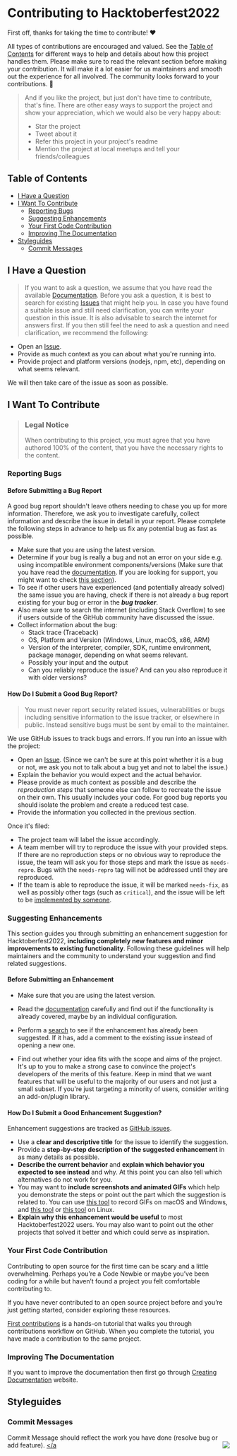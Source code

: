 # Contributing to Hacktoberfest2022

First off, thanks for taking the time to contribute! ❤️

All types of contributions are encouraged and valued. See the [Table of Contents](#table-of-contents) for different ways to help and details about how this project handles them. Please make sure to read the relevant section before making your contribution. It will make it a lot easier for us maintainers and smooth out the experience for all involved. The community looks forward to your contributions. 🎉

> And if you like the project, but just don't have time to contribute, that's fine. There are other easy ways to support the project and show your appreciation, which we would also be very happy about:
>
> - Star the project
> - Tweet about it
> - Refer this project in your project's readme
> - Mention the project at local meetups and tell your friends/colleagues


## Table of Contents

- [I Have a Question](#i-have-a-question)
- [I Want To Contribute](#i-want-to-contribute)
  - [Reporting Bugs](#reporting-bugs)
  - [Suggesting Enhancements](#suggesting-enhancements)
  - [Your First Code Contribution](#your-first-code-contribution)
  - [Improving The Documentation](#improving-the-documentation)
- [Styleguides](#styleguides)
  - [Commit Messages](#commit-messages)

## I Have a Question

> If you want to ask a question, we assume that you have read the available [Documentation](https://github.com/shubham9672/Hacktoberfest2022/blob/main/README.md).
> Before you ask a question, it is best to search for existing [Issues](https://github.com/shubham9672/Hacktoberfest2022/issues) that might help you. In case you have found a suitable issue and still need clarification, you can write your question in this issue. It is also advisable to search the internet for answers first.
If you then still feel the need to ask a question and need clarification, we recommend the following:

- Open an [Issue](https://github.com/shubham9672/Hacktoberfest2022/issues/new).
- Provide as much context as you can about what you're running into.
- Provide project and platform versions (nodejs, npm, etc), depending on what seems relevant.

We will then take care of the issue as soon as possible.


## I Want To Contribute

> ### Legal Notice 
>
> When contributing to this project, you must agree that you have authored 100% of the content, that you have the necessary rights to the content.
### Reporting Bugs



#### Before Submitting a Bug Report

A good bug report shouldn't leave others needing to chase you up for more information. Therefore, we ask you to investigate carefully, collect information and describe the issue in detail in your report. Please complete the following steps in advance to help us fix any potential bug as fast as possible.

- Make sure that you are using the latest version.
- Determine if your bug is really a bug and not an error on your side e.g. using incompatible environment components/versions (Make sure that you have read the [documentation](https://github.com/shubham9672/Hacktoberfest2022/blob/main/README.md). If you are looking for support, you might want to check [this section](#i-have-a-question)).
- To see if other users have experienced (and potentially already solved) the same issue you are having, check if there is not already a bug report existing for your bug or error in the _**bug tracker**_.
- Also make sure to search the internet (including Stack Overflow) to see if users outside of the GitHub community have discussed the issue.
- Collect information about the bug:
  - Stack trace (Traceback)
  - OS, Platform and Version (Windows, Linux, macOS, x86, ARM)
  - Version of the interpreter, compiler, SDK, runtime environment, package manager, depending on what seems relevant.
  - Possibly your input and the output
  - Can you reliably reproduce the issue? And can you also reproduce it with older versions?


#### How Do I Submit a Good Bug Report?

> You must never report security related issues, vulnerabilities or bugs including sensitive information to the issue tracker, or elsewhere in public. Instead sensitive bugs must be sent by email to the maintainer.

We use GitHub issues to track bugs and errors. If you run into an issue with the project:

- Open an [Issue](https://github.com/shubham9672/Hacktoberfest2022/issues/new). (Since we can't be sure at this point whether it is a bug or not, we ask you not to talk about a bug yet and not to label the issue.)
- Explain the behavior you would expect and the actual behavior.
- Please provide as much context as possible and describe the _reproduction steps_ that someone else can follow to recreate the issue on their own. This usually includes your code. For good bug reports you should isolate the problem and create a reduced test case.
- Provide the information you collected in the previous section.

Once it's filed:

- The project team will label the issue accordingly.
- A team member will try to reproduce the issue with your provided steps. If there are no reproduction steps or no obvious way to reproduce the issue, the team will ask you for those steps and mark the issue as `needs-repro`. Bugs with the `needs-repro` tag will not be addressed until they are reproduced.
- If the team is able to reproduce the issue, it will be marked `needs-fix`, as well as possibly other tags (such as `critical`), and the issue will be left to be [implemented by someone](#your-first-code-contribution).

<!-- You might want to create an issue template for bugs and errors that can be used as a guide and that defines the structure of the information to be included. If you do so, reference it here in the description. -->

### Suggesting Enhancements

This section guides you through submitting an enhancement suggestion for Hacktoberfest2022, **including completely new features and minor improvements to existing functionality**. Following these guidelines will help maintainers and the community to understand your suggestion and find related suggestions.

<!-- omit in toc -->

#### Before Submitting an Enhancement

- Make sure that you are using the latest version.

- Read the [documentation](https://github.com/shubham9672/Hacktoberfest2022/blob/main/README.md) carefully and find out if the functionality is already covered, maybe by an individual configuration.
- Perform a [search](https://github.com/shubham9672/Hacktoberfest2022/issues) to see if the enhancement has already been suggested. If it has, add a comment to the existing issue instead of opening a new one.
- Find out whether your idea fits with the scope and aims of the project. It's up to you to make a strong case to convince the project's developers of the merits of this feature. Keep in mind that we want features that will be useful to the majority of our users and not just a small subset. If you're just targeting a minority of users, consider writing an add-on/plugin library.

<!-- omit in toc -->

#### How Do I Submit a Good Enhancement Suggestion?

Enhancement suggestions are tracked as [GitHub issues](https://github.com/shubham9672/Hacktoberfest2022/issues).

- Use a **clear and descriptive title** for the issue to identify the suggestion.
- Provide a **step-by-step description of the suggested enhancement** in as many details as possible.
- **Describe the current behavior** and **explain which behavior you expected to see instead** and why. At this point you can also tell which alternatives do not work for you.
- You may want to **include screenshots and animated GIFs** which help you demonstrate the steps or point out the part which the suggestion is related to. You can use [this tool](https://www.cockos.com/licecap/) to record GIFs on macOS and Windows, and [this tool](https://github.com/colinkeenan/silentcast) or [this tool](https://github.com/GNOME/byzanz) on Linux. 
- **Explain why this enhancement would be useful** to most Hacktoberfest2022 users. You may also want to point out the other projects that solved it better and which could serve as inspiration.



### Your First Code Contribution

Contributing to open source for the first time can be scary and a little overwhelming. Perhaps you’re a Code Newbie or maybe you’ve been coding for a while but haven’t found a project you felt comfortable contributing to.

If you have never contributed to an open source project before and you’re just getting started, consider exploring these resources.

[First contributions](https://github.com/firstcontributions/first-contributions) is a hands-on tutorial that walks you through contributions workflow on GitHub. When you complete the tutorial, you have made a contribution to the same project.

### Improving The Documentation

If you want to improve the documentation then first go through [Creating Documentation](https://octoverse.github.com/creating-documentation/) website.

## Styleguides

### Commit Messages

Commit Message should reflect the work you have done (resolve bug or add feature).
<a href="#top"><img src="https://img.shields.io/badge/-Back%20to%20Top-red?style=for-the-badge" align="right"/></a